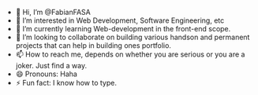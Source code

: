 - 👋 Hi, I’m @FabianFASA
- 👀 I’m interested in Web Development, Software Engineering, etc
- 🌱 I’m currently learning Web-development in the front-end scope.
- 💞️ I’m looking to collaborate on building various handson and permanent projects that can help in building ones portfolio.
- 📫 How to reach me, depends on whether you are serious or you are a joker. Just find a way.
- 😄 Pronouns: Haha
- ⚡ Fun fact: I know how to type.

<!---
FabianFASA/FabianFASA is a ✨ special ✨ repository because its `README.md` (this file) appears on your GitHub profile.
You can click the Preview link to take a look at your changes.
--->
